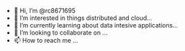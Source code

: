 - 👋 Hi, I’m @rc8671695
- 👀 I’m interested in things distributed and cloud...
- 🌱 I’m currently learning about data intesive applications...
- 💞️ I’m looking to collaborate on ...
- 📫 How to reach me ...

<!---
rc8671695/rc8671695 is a ✨ special ✨ repository because its `README.md` (this file) appears on your GitHub profile.
You can click the Preview link to take a look at your changes.
--->
